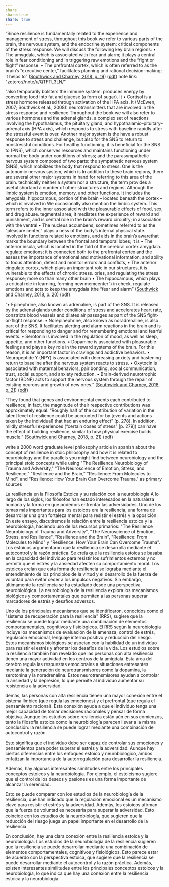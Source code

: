 ```yaml
---
share
share:true
share: true
---
```


“Since resilience is fundamentally related to the experience and management of stress, throughout this book we refer to various parts of the brain, the nervous system, and the endocrine system: critical components of the stress response. We will discuss the following key brain regions: • The amygdala, which is associated with fear and alarm; it plays a central role in fear conditioning and in triggering raw emotions and the “fight or flight” response. • The prefrontal cortex, which is often referred to as the brain’s “executive center,” facilitates planning and rational decision-making; it helps to” ([Southwick and Charney, 2018, p. 19](zotero://select/library/items/87FVJVSG)) ([pdf](zotero://open-pdf/library/items/WMEARZP2?page=28&annotation=UBVV9MY5)) note link: "zotero://note/u/QTFTL3LN/"

“also temporarily bolsters the immune system. produces energy by converting food into fat and glucose (a form of sugar). It • Cortisol is a stress hormone released through activation of the HPA axis. It (McEwen, 2007; Southwick et al., 2008): neurotransmitters that are involved in the stress response and resilience Throughout the book we will also refer to various hormones and the adrenal glands. a complex set of reactions involving the hypothalamus, the pituitary gland, and hypothalamic–pituitary–adrenal axis (HPA axis), which responds to stress with baseline rapidly after the stressful event is over. Another major system is the have a robust response to stress and challenge, but also for the SNS to return to nonstressful conditions. For healthy functioning, it is beneficial for the SNS to (PNS), which conserves resources and maintains functioning under normal the body under conditions of stress; and the parasympathetic nervous system composed of two parts: the sympathetic nervous system (SNS), which mobilizes the body that respond to stress. One is the autonomic nervous system, which is In addition to these brain regions, there are several other major systems in hand for referring to this area of the brain. technically neither a system nor a structure, the term provides a useful shortand a number of other structures and regions. Although the limbic system is emotion, memory, and other functions. It includes the amygdala, hippocampus, portion of the brain – located beneath the cortex – which is involved in We occasionally also mention the limbic system. This term refers to the inner associated with the pleasurable effects of food, sex, and drug abuse. tegmental area, it mediates the experience of reward and punishment, and is central role in the brain’s reward circuitry; in association with the ventral • The nucleus accumbens, sometimes referred to as the “pleasure center,” plays a ness of the body’s internal physical state. involved in functions related to emotions, and aids in the brain’s awarethat marks the boundary between the frontal and temporal lobes; it is • The anterior insula, which is located in the fold of the cerebral cortex amygdala. regulate emotions; it is connected both to the prefrontal cortex and the assess the importance of emotional and motivational information, and ability to focus attention, detect and monitor errors and conflicts, • The anterior cingulate cortex, which plays an important role in our structures, it is vulnerable to the effects of chronic stress. ories, and regulating the stress response; more so than many other brain • The hippocampus, which plays a critical role in learning, forming new memcenter”) in check. regulate emotions and acts to keep the amygdala (the “fear and alarm” ([Southwick and Charney, 2018, p. 20](zotero://select/library/items/87FVJVSG)) ([pdf](zotero://open-pdf/library/items/WMEARZP2?page=29&annotation=J4UC2J2K))

“• Epinephrine, also known as adrenaline, is part of the SNS. It is released by the adrenal glands under conditions of stress and accelerates heart rate, constricts blood vessels and dilates air passages as part of the SNS fight-or-flight response. • Norepinephrine, also known as noradrenaline, is also part of the SNS. It facilitates alerting and alarm reactions in the brain and is critical for responding to danger and for remembering emotional and fearful events. • Serotonin is involved in the regulation of mood, as well as sleep, appetite, and other functions. • Dopamine is associated with pleasurable feelings and plays a key role in the reward systems of the brain. For this reason, it is an important factor in cravings and addictive behaviors. • Neuropeptide Y (NPY) is associated with decreasing anxiety and hastening return to baseline after the nervous system reacts to stress. • Oxytocin is associated with maternal behaviors, pair bonding, social communication, trust, social support, and anxiety reduction. • Brain-derived neurotrophic factor (BDNF) acts to support the nervous system through the repair of existing neurons and growth of new ones.” ([Southwick and Charney, 2018, p. 21](zotero://select/library/items/87FVJVSG)) ([pdf](zotero://open-pdf/library/items/WMEARZP2?page=30&annotation=GSC7VVVA))

“They found that genes and environmental events each contributed to resilience; in fact, the magnitude of their respective contributions was approximately equal. “Roughly half of the contribution of variation in the latent level of resilience could be accounted for by [events and actions taken by the individual] that had an enduring effect” (p. 278). In addition, mildly stressful experiences (“certain doses of stress” [p. 279]) can have the effect of building resilience, similar to how physical exercise builds muscle.” ([Southwick and Charney, 2018, p. 21](zotero://select/library/items/87FVJVSG)) ([pdf](zotero://open-pdf/library/items/WMEARZP2?page=30&annotation=KHE6HJB3))





write a 2000 word graduate level philosophy article in spanish about the concept of resilience in stoic philosophy and how it is related to neurobiology and the parallels you might find between neurobiology and the principal stoic concepts while using "The Resilience Neurobiology of Trauma and Adversity," "The Neuroscience of Emotion, Stress, and Resilience," "Resilience and the Brain," "Resilience: From Molecules to Mind", and "Resilience: How Your Brain Can Overcome Trauma." as primary sources 


La resiliencia en la Filosofía Estoica y su relación con la neurobiología A lo largo de los siglos, los filósofos han estado interesados en la naturaleza humana y la forma en que podemos enfrentar las adversidades. Uno de los temas más importantes para los estoicos era la resiliencia, una forma de desarrollar una gran fortaleza mental para resistir el estrés y la oposición. En este ensayo, discutiremos la relación entre la resiliencia estoica y la neurobiología, haciendo uso de los recursos primarios: "The Resilience Neurobiology of Trauma and Adversity", "The Neuroscience of Emotion, Stress, and Resilience", "Resilience and the Brain", "Resilience: From Molecules to Mind" y "Resilience: How Your Brain Can Overcome Trauma". Los estoicos argumentaron que la resiliencia se desarrolla mediante el autocontrol y la razón práctica. Se creía que la resiliencia estoica se basaba en la capacidad del individuo para resistir los sufrimientos externos y no permitir que el estrés y la ansiedad afecten su comportamiento moral. Los estoicos creían que esta forma de resiliencia se lograba mediante el entendimiento de los principios de la virtud y el desarrollo de la fuerza de voluntad para evitar ceder a los impulsos negativos. Sin embargo, últimamente la resiliencia se ha estudiado desde una perspectiva neurobiológica. La neurobiología de la resiliencia explora los mecanismos biológicos y comportamentales que permiten a las personas superar marcadores de estrés y desafíos adversos. 

Uno de los principales mecanismos que se identificaron, conocidos como el "sistema de recuperación para la resiliencia" (RRS), sugiere que la resiliencia se puede lograr mediante una combinación de elementos comportamentales, cognitivos y fisiológicos. El RRS según la neurobiología incluye los mecanismos de evaluación de la amenaza, control de estrés, regulación emocional, lenguaje interno positivo y reducción del riesgo. Estos mecanismos biológicos se asocian con la habilidad de un individuo para resistir el estrés y afrontar los desafíos de la vida. Los estudios sobre la resiliencia también han revelado que las personas con alta resiliencia tienen una mayor actividad en los centros de la amígdala. Esta área del cerebro regula las respuestas emocionales a situaciones estresantes mediante la generación de neurotransmisores como la dopamina, la serotonina y la noradrenalina. Estos neurotransmisores ayudan a controlar la ansiedad y la depresión, lo que permite al individuo aumentar su resistencia a la adversidad. 

demás, las personas con alta resiliencia tienen una mayor conexión entre el sistema límbico (que regula las emociones) y el prefrontal (que regula el pensamiento racional). Esta conexión ayuda a que el individuo tenga una mejor capacidad de tomar decisiones racionales y pensar de forma objetiva. Aunque los estudios sobre resiliencia están aún en sus comienzos, tanto la filosofía estoica como la neurobiología parecen llevar a la misma conclusión: la resiliencia se puede lograr mediante una combinación de autocontrol y razón. 


Esto significa que el individuo debe ser capaz de controlar sus emociones y pensamientos para poder superar el estrés y la adversidad. Aunque hay ciertas diferencias entre los enfoques estoico y neurobiológico, ambos enfatizan la importancia de la autorregulación para desarrollar la resiliencia. 


Además, hay algunas interesantes similitudes entre los principales conceptos estoicos y la neurobiología. Por ejemplo, el estoicismo sugiere que el control de los deseos y pasiones es una forma importante de alcanzar la serenidad.


Esto se puede comparar con los estudios de la neurobiología de la resiliencia, que han indicado que la regulación emocional es un mecanismo clave para resistir el estrés y la adversidad. Además, los estoicos afirman que la fuerza de voluntad es necesaria para superar la adversidad. Esto coincide con los estudios de la neurobiología, que sugieren que la reducción del riesgo juega un papel importante en el desarrollo de la resiliencia. 

En conclusión, hay una clara conexión entre la resiliencia estoica y la neurobiología. Los estudios de la neurobiología de la resiliencia sugieren que la resiliencia se puede desarrollar mediante una combinación de elementos comportamentales, cognitivos y fisiológicos. Esto parece estar de acuerdo con la perspectiva estoica, que sugiere que la resiliencia se puede desarrollar mediante el autocontrol y la razón práctica. Además, existen interesantes similitudes entre los principales conceptos estoicos y la neurobiología, lo que indica que hay una conexión entre la resiliencia estoica y la neurobiología.